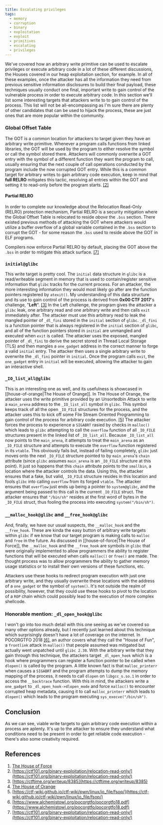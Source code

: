 ```yaml
---
title: Escalating privileges
tags:
  - memory
  - corruption
  - binary
  - exploitation
  - exploit
  - primitives
  - escalating
  - privileges
---
```


We've covered how an arbitrary write primitive can be used to escalate
privileges or execute arbitrary code in a lot of these different discussions,
the Houses covered in our heap exploitation section, for example. In all of
these examples, once the attacker has all the information they need from
previous sensitive information disclosures to build their final payload, these
techniques usually conduct one final, important write to gain control of the
vulnerable process in order to execute arbitrary code. In this section we'll
list some interesting targets that attackers write to to gain control of the
process. This list will not be all-encompassing as I'm sure there are plenty of
other candidates that can be used to hijack the process, these are just ones
that are more popular within the community.

### Global Offset Table

The GOT is a common location for attackers to target given they have an
arbitrary write primitive. Whenever a program calls functions from linked
libraries, the GOT will be used by the program to either resolve the symbol or
call the symbol stored there. Attackers will commonly overwrite a GOT entry with
the symbol of a different function they want the program to call, usually
ensuring that the next couple of call operations conducted by the program
include the now corrupted GOT entry. While this is a common target for arbitrary
writes to gain arbitrary code execution, keep in mind that **full RELRO**
mitigates this tactic, resolving all entries within the GOT and setting it to
read-only before the program starts. [[2]](#references)

#### Partial RELRO

In order to complete our knowledge about the Relocation Read-Only (RELRO)
protection mechanism, Partial RELRO is a security mitigation where the Global
Offset Table is relocated to reside _above_ the `.bss` section. There existed
previous methods of attacking the GOT where attackers would utilize a buffer
overflow of a global variable contained in the `.bss` section to corrupt the
GOT - for some reason the `.bss` used to reside above the GOT in ELF programs.

Compilers now enforce Partial RELRO by default, placing the GOT above the `.bss`
in order to mitigate this attack surface. [[7]](#references)

### `initial@glibc`

This write target is pretty cool. The `initial` data structure in `glibc` is a
read/writeable segment in memory that is used to contain/register sensitive
information that `glibc` tracks for the current process. For an attacker, the
more interesting information they would most likely go after are the function
pointers registered by `atexit()`. My understanding of this data structure and
its use to gain control of the process is derived from **0x00 CTF 2017**'s
challenge, "**Left**". [[3]](#references) In the Left challenge, the program
gives the attacker a `glibc` leak, one arbitrary read and one arbitrary write
and then calls `exit` immediately after. The attacker must use this arbitrary
read to leak the mangled pointer of `_dl_fini` stored in the `initial` section
of `glibc`. `_dl_fini` is a function pointer that is always registered in the
`initial` section of `glibc`, and all of the function pointers stored in
`initial` are unmangled and executed when `exit` is called. The attacker uses
the exposed, mangled pointer of `_dl_fini` to derive the secret stored in Thread
Local Storage (TLS) and then mangles a `one_gadget` address in the correct
manner to forge a valid `initial` entry. The attacker then uses a single
arbitrary write to overwrite the `_dl_fini` pointer in `initial`. Once the
program calls `exit`, the `one_gadget` entry in `initial` will be executed,
allowing the attacker to gain an interactive shell.

### `_IO_list_all@glibc`

This is an interesting one as well, and its usefulness is showcased in
[[house-of-orange|The House of Orange]]. In The House of Orange, the attacker
uses the write primitive provided by an Unsortedbin Attack to write a
`main_arena` address to the `_IO_list_all` symbol in `glibc`. This symbol keeps
track of all the open `_IO_FILE` structures for the process, and the attacker
uses this to kick off some File Stream Oriented Programming to gain control of
the process for arbitrary code execution. [[5]](#references) The attacker forces
the process to experience a `SIGABRT` rasied by checks in `malloc()` which leads
to `glibc` attempting to call the `overflow` function of all `_IO_FILE`
structures present in the linked list of `_IO_list_all`. Because `_IO_list_all`
now points to the `main_arena`, it attempts to treat the `main_arena` as an
`_IO_FILE` structure and attempts to execute the `overflow` function registered
in its `vtable`. This obviously fails but, instead of failing completely,
`glibc` just moves onto the next `_IO_FILE` structure pointed to by
`main_arena`'s `chain` attribute (since `glibc` assumes `main_arena` is an
`_IO_FILE` structure at this point). It just so happens that this `chain`
attribute points to the `smallbin`, a location where the attacker controls the
data. Using this, the attacker ensures that a fake, but valid, `_IO_FILE`
structure resides in this location and fools `glibc` into calling `overflow`
from its forged `vtable`. The attacker ensures that `overflow` just ends up
being a pointer to `system@glibc`, and the argument being passed to this call is
the current `_IO_FILE` struct. The attacker ensures that `"/bin/sh"` resides at
the first word of bytes in the `_IO_FILE` struct, thus fooling the process into
executing `system("/bin/sh")`.

### `__malloc_hook@glibc` and `__free_hook@glibc`

And, finally, we have our usual suspects, the `__malloc_hook` and the
`__free_hook`. These are kinda the easy button of arbitrary write targets within
`glibc` if we know that our target program is making calls to `malloc` and
`free` in the future. As discussed in [[house-of-force|The House of Force]], the
`__malloc_hook` and the `__free_hook` are symbols in `glibc` that were
originally implemented to allow programmers the ability to register functions
that will be executed when calls `malloc()` or `free()` are made. The thought
process was to allow programmers the ability to gather memory usage statistics
or to install their own versions of these functions, etc.

Attackers use these hooks to redirect program execution with just one arbitrary
write, and they usually overwrite these locations with the address of a
`one_gadget` or the symbol of `system()`. It's not outside the realm of
possibility, however, that they could use these hooks to pivot to the location
of a `ROP` chain which could possibly lead to the execution of more complex
shellcode.

### Honorable mention: `_dl_open_hook@glibc`

I won't go into too much detail with this one seeing as we've covered so many
other options already, but I recently just learned about this technique which
surprisingly doesn't have a lot of coverage on the internet. In POCORGTFO 2018
[[6]](#references), an author covers what they call the "House of Fun", a
`frontlink` attack in `malloc()` that people assumed was mitigated but actually
went unpatched until `glibc 2.30`. With the arbitrary write that they gain
through this technique, the attackers target `_dl_open_hook` which is a hook
where programmers can register a function pointer to be called when `dlopen()`
is called by the program. A little known fact is that `malloc_printerr` when
causes a `SIGABRT` and the program attempts to dump the memory mapping of the
process, it needs to call `dlopen` on `libgcc_s.so.1` in order to access the
`__backtrace` function. With this in mind, the attackers write a `one_gadget` to
`_dl_open_hook->dlopen_mode` and force `malloc()` to encounter corrupted heap
metadata, causing it to call `malloc_printerr` which leads to `dlopen()` which
leads to the program executing `sys_execve("/bin/sh")`.

## Conclusion

As we can see, viable write targets to gain arbitrary code execution within a
process are aplenty. It's up to the attacker to ensure they understand what
conditions need to be present in order to get reliable code execution - there's
also some creativity required.

## References

1. [The House of Force](../common-vulnerabilities/house-of-force.md)
2. [https://ctf101.org/binary-exploitation/relocation-read-only/](https://ctf101.org/binary-exploitation/relocation-read-only/)
3. [https://ctftime.org/writeup/8385](https://ctftime.org/writeup/8385)
4. [The House of Orange](../common-vulnerabilities/house-of-orange.md)
5. [https://ctf-wiki.github.io/ctf-wiki/pwn/linux/io_file/fsop/](https://ctf-wiki.github.io/ctf-wiki/pwn/linux/io_file/fsop/)
6. [https://www.alchemistowl.org/pocorgtfo/pocorgtfo18.pdf](https://www.alchemistowl.org/pocorgtfo/pocorgtfo18.pdf)
7. [https://ctf101.org/binary-exploitation/relocation-read-only/](https://ctf101.org/binary-exploitation/relocation-read-only/)
